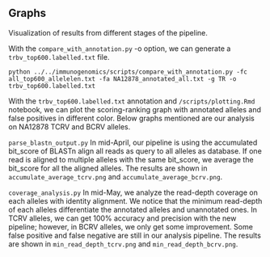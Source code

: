 ## Graphs

Visualization of results from different stages of the pipeline.

With the `compare_with_annotation.py` -o option, we can generate a `trbv_top600.labelled.txt` file.
```
python ../../immunogenomics/scripts/compare_with_annotation.py -fc all_top600_allelelen.txt -fa NA12878_annotated_all.txt -g TR -o trbv_top600.labelled.txt
```
With the `trbv_top600.labelled.txt` annotation and `/scripts/plotting.Rmd` notebook, we can plot the scoring-ranking graph with annotated alleles and false positives in different color. Below graphs mentioned are our analysis on NA12878 TCRV and BCRV alleles.

`parse_blastn_output.py`
In mid-April, our pipeline is using the accumulated bit_score of BLASTn align all reads as query to all alleles as database.
If one read is aligned to multiple alleles with the same bit_score, we average the bit_score for all the aligned alleles.
The results are shown in `accumulate_average_tcrv.png` and `accumulate_average_bcrv.png`.

`coverage_analysis.py`
In mid-May, we analyze the read-depth coverage on each alleles with identity alignment. We notice that the minimum read-depth of each alleles differentiate the annotated alleles and unannotated ones. In TCRV alleles, we can get 100% accuracy and precision with the new pipeline; however, in BCRV alleles, we only get some improvement. Some false positive and false negative are still in our analysis pipeline. The results are shown in `min_read_depth_tcrv.png` and `min_read_depth_bcrv.png`.
